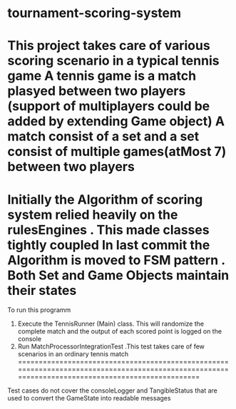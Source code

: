 # tournament-scoring-system
This project takes care of various scoring scenario in a typical tennis game 
A tennis game is a match plasyed between two players (support of multiplayers could be added by extending Game object)
A match consist of a set and a set consist of multiple games(atMost 7) between two players
==============================================================================================================================
Initially the Algorithm of scoring system relied heavily on the rulesEngines . This made classes tightly coupled
In last commit the Algorithm is moved to FSM pattern . 
Both Set and Game Objects maintain their states 
================================================================================================================================
To run this programm 
1) Execute the TennisRunner (Main) class. This will randomize the complete match and the output of each scored point is logged on the console
2) Run MatchProcessorIntegrationTest .This test takes care of few scenarios in an ordinary tennis match
==================================================================================================================================================

Test cases do not cover the consoleLogger and TangibleStatus that are used to convert the GameState into readable messages